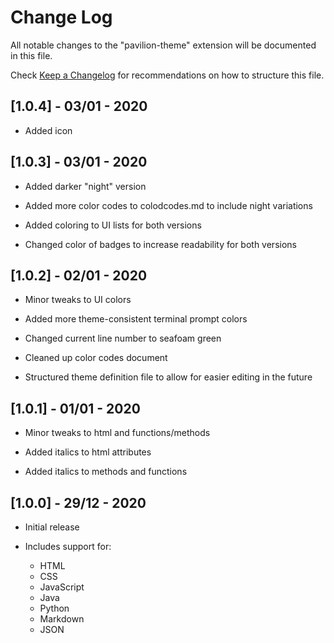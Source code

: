 # Change Log

All notable changes to the "pavilion-theme" extension will be documented in this file.

Check [Keep a Changelog](http://keepachangelog.com/) for recommendations on how to structure this file.

## [1.0.4] - 03/01 - 2020
- Added icon

## [1.0.3] - 03/01 - 2020
- Added darker "night" version

- Added more color codes to colodcodes.md to include night variations
- Added coloring to UI lists for both versions
- Changed color of badges to increase readability for both versions

## [1.0.2] - 02/01 - 2020
- Minor tweaks to UI colors

- Added more theme-consistent terminal prompt colors
- Changed current line number to seafoam green
- Cleaned up color codes document
- Structured theme definition file to allow for easier editing in the future

## [1.0.1] - 01/01 - 2020
- Minor tweaks to html and functions/methods

- Added italics to html attributes
- Added italics to methods and functions

## [1.0.0] - 29/12 - 2020

- Initial release

- Includes support for:
    - HTML
    - CSS
    - JavaScript
    - Java
    - Python
    - Markdown
    - JSON